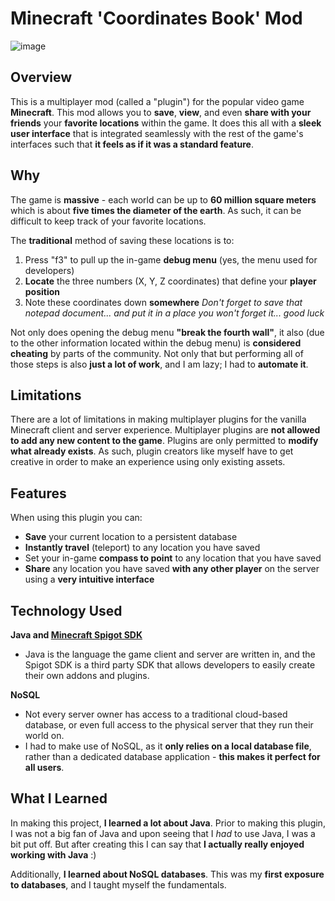 # Minecraft 'Coordinates Book' Mod

![image](https://github.com/ItsNotCam/MC-Coordinates-Book/assets/46014191/bc39f9a3-2ee5-4501-ae85-6be18907bd68)

## Overview
This is a multiplayer mod (called a "plugin") for the popular video game **Minecraft**. This mod allows you to **save**, **view**, and even **share with your friends** your **favorite locations** within the game. It does this all with a **sleek user interface** that is integrated seamlessly with the rest of the game's interfaces such that **it feels as if it was a standard feature**.

## Why
The game is **massive** - each world can be up to **60 million square meters** which is about **five times the diameter of the earth**. As such, it can be difficult to keep track of your favorite locations. 

The **traditional** method of saving these locations is to:
1. Press "f3" to pull up the in-game **debug menu** (yes, the menu used for developers)
2. **Locate** the three numbers (X, Y, Z coordinates) that define your **player position** 
3. Note these coordinates down **somewhere** *Don't forget to save that notepad document... and put it in a place you won't forget it... good luck*

Not only does opening the debug menu **"break the fourth wall"**, it also (due to the other information located within the debug menu) is **considered cheating** by parts of the community. Not only that but performing all of those steps is also **just a lot of work**, and I am lazy; I had to **automate it**.

## Limitations
There are a lot of limitations in making multiplayer plugins for the vanilla Minecraft client and server experience. Multiplayer plugins are **not allowed to add any new content to the game**. Plugins are only permitted to **modify what already exists**. As such, plugin creators like myself have to get creative in order to make an experience using only existing assets.

## Features
When using this plugin you can:
* **Save** your current location to a persistent database
* **Instantly travel** (teleport) to any location you have saved
* Set your in-game **compass to point** to any location that you have saved
* **Share** any location you have saved **with any other player** on the server using a **very intuitive interface**

## Technology Used
**Java and [Minecraft Spigot SDK](https://www.spigotmc.org)**

* Java is the language the game client and server are written in, and the Spigot SDK is a third party SDK that allows developers to easily create their own addons and plugins. 


**NoSQL**

* Not every server owner has access to a traditional cloud-based database, or even full access to the physical server that they run their world on. 
* I had to make use of NoSQL, as it **only relies on a local database file**, rather than a dedicated database application - **this makes it perfect for all users**.

## What I Learned
In making this project, **I learned a lot about Java**. Prior to making this plugin, I was not a big fan of Java and upon seeing that I *had* to use Java, I was a bit put off. But after creating this I can say that **I actually really enjoyed working with Java** :)

Additionally, **I learned about NoSQL databases**. This was my **first exposure to databases**, and I taught myself the fundamentals.